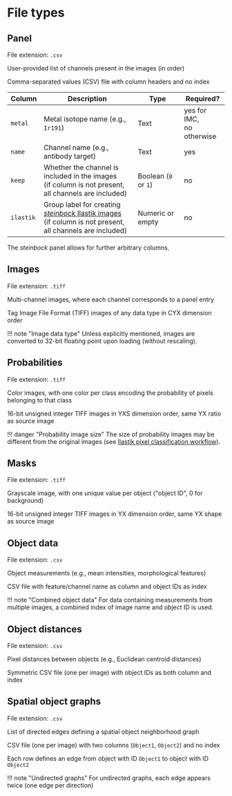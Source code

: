 # File types

## Panel

File extension: `.csv`

User-provided list of channels present in the images (in order)

Comma-separated values (CSV) file with column headers and no index

| Column | Description | Type | Required? |
| --- | --- | --- | --- |
| `metal` | Metal isotope name (e.g., `Ir191`) | Text | yes for IMC,<br> no otherwise |
| `name` | Channel name (e.g., antibody target) | Text | yes |
| `keep` | Whether the channel is included in the images<br> (if column is not present, all channels are included) | Boolean (`0` or `1`) | no |
| `ilastik` | Group label for creating [*steinbock* Ilastik images](../cli/classification.md#ilastik)<br> (if column is not present, all channels are included) | Numeric or empty | no |

The *steinbock* panel allows for further arbitrary columns.

## Images

File extension: `.tiff`

Multi-channel images, where each channel corresponds to a panel entry

Tag Image File Format (TIFF) images of any data type in CYX dimension order

!!! note "Image data type"
    Unless explicitly mentioned, images are converted to 32-bit floating point upon loading (without rescaling).

## Probabilities

File extension: `.tiff`

Color images, with one color per class encoding the probability of pixels belonging to that class

16-bit unsigned integer TIFF images in YXS dimension order, same YX ratio as source image

!!! danger "Probability image size"
    The size of probability images may be different from the original images (see [Ilastik pixel classification workflow](../cli/classification.md#ilastik)).

## Masks

File extension: `.tiff`

Grayscale image, with one unique value per object ("object ID", 0 for background)

16-bit unsigned integer TIFF images in YX dimension order, same YX shape as source image

## Object data

File extension: `.csv`

Object measurements (e.g., mean intensities, morphological features)

CSV file with feature/channel name as column and object IDs as index

!!! note "Combined object data"
    For data containing measurements from multiple images, a combined index of image name and object ID is used.

## Object distances

File extension: `.csv`

Pixel distances between objects (e.g., Euclidean centroid distances)

Symmetric CSV file (one per image) with object IDs as both column and index

## Spatial object graphs

File extension: `.csv`

List of directed edges defining a spatial object neighborhood graph

CSV file (one per image) with two columns (`Object1`, `Object2`) and no index

Each row defines an edge from object with ID `Object1` to object with ID `Object2`

!!! note "Undirected graphs"
    For undirected graphs, each edge appears twice (one edge per direction)
